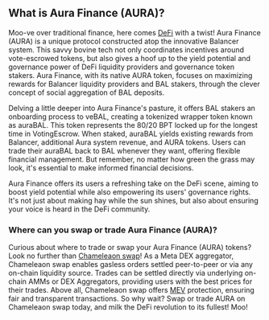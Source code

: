 <h2>What is Aura Finance (AURA)?</h2>

<p>Moo-ve over traditional finance, here comes <a href="https://en.wikipedia.org/wiki/Decentralized_finance" rel="nofollow noreferrer noopener" target="_blank">DeFi</a> with a twist! Aura Finance (AURA) is a unique protocol constructed atop the innovative Balancer system. This savvy bovine tech not only coordinates incentives around vote-escrowed tokens, but also gives a hoof up to the yield potential and governance power of DeFi liquidity providers and governance token stakers. Aura Finance, with its native AURA token, focuses on maximizing rewards for Balancer liquidity providers and BAL stakers, through the clever concept of social aggregation of BAL deposits.</p>

<p>Delving a little deeper into Aura Finance's pasture, it offers BAL stakers an onboarding process to veBAL, creating a tokenized wrapper token known as auraBAL. This token represents the 80/20 BPT locked up for the longest time in VotingEscrow. When staked, auraBAL yields existing rewards from Balancer, additional Aura system revenue, and AURA tokens. Users can trade their auraBAL back to BAL whenever they want, offering flexible financial management. But remember, no matter how green the grass may look, it's essential to make informed financial decisions. </p>

<p>Aura Finance offers its users a refreshing take on the DeFi scene, aiming to boost yield potential while also empowering its users' governance rights. It's not just about making hay while the sun shines, but also about ensuring your voice is heard in the DeFi community. </p>

<h3>Where can you swap or trade Aura Finance (AURA)?</h3>

<p>Curious about where to trade or swap your Aura Finance (AURA) tokens? Look no further than <a href="https://chameleon.exchange/" rel="noopener" target="_blank">Chameleaon swap</a>! As a Meta DEX aggregator, Chameleaon swap enables gasless orders settled peer-to-peer or via any on-chain liquidity source. Trades can be settled directly via underlying on-chain AMMs or DEX Aggregators, providing users with the best prices for their trades. Above all, Chameleaon swap offers <a href="https://ethereum.org/en/developers/docs/mev/" rel="nofollow noreferrer noopener" target="_blank">MEV</a> protection, ensuring fair and transparent transactions. So why wait? Swap or trade AURA on Chameleaon swap today, and milk the DeFi revolution to its fullest! Moo!</p>
